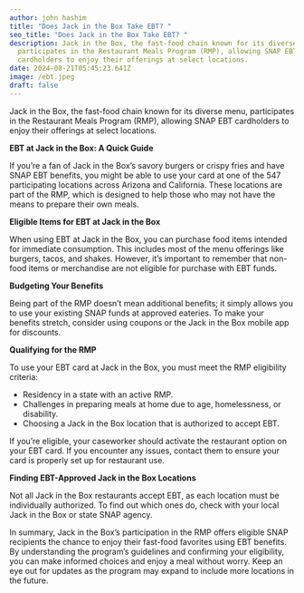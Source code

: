```yaml
---
author: john hashim
title: "Does Jack in the Box Take EBT? "
seo_title: "Does Jack in the Box Take EBT? "
description: Jack in the Box, the fast-food chain known for its diverse menu,
  participates in the Restaurant Meals Program (RMP), allowing SNAP EBT
  cardholders to enjoy their offerings at select locations.
date: 2024-08-21T05:45:23.641Z
image: /ebt.jpeg
draft: false
---
```

Jack in the Box, the fast-food chain known for its diverse menu, participates in the Restaurant Meals Program (RMP), allowing SNAP EBT cardholders to enjoy their offerings at select locations.

**EBT at Jack in the Box: A Quick Guide**

If you’re a fan of Jack in the Box’s savory burgers or crispy fries and have SNAP EBT benefits, you might be able to use your card at one of the 547 participating locations across Arizona and California. These locations are part of the RMP, which is designed to help those who may not have the means to prepare their own meals.

**Eligible Items for EBT at Jack in the Box**

When using EBT at Jack in the Box, you can purchase food items intended for immediate consumption. This includes most of the menu offerings like burgers, tacos, and shakes. However, it’s important to remember that non-food items or merchandise are not eligible for purchase with EBT funds.

**Budgeting Your Benefits**

Being part of the RMP doesn’t mean additional benefits; it simply allows you to use your existing SNAP funds at approved eateries. To make your benefits stretch, consider using coupons or the Jack in the Box mobile app for discounts.

**Qualifying for the RMP**

To use your EBT card at Jack in the Box, you must meet the RMP eligibility criteria:

* Residency in a state with an active RMP.
* Challenges in preparing meals at home due to age, homelessness, or disability.
* Choosing a Jack in the Box location that is authorized to accept EBT.

If you’re eligible, your caseworker should activate the restaurant option on your EBT card. If you encounter any issues, contact them to ensure your card is properly set up for restaurant use.

**Finding EBT-Approved Jack in the Box Locations**

Not all Jack in the Box restaurants accept EBT, as each location must be individually authorized. To find out which ones do, check with your local Jack in the Box or state SNAP agency.

In summary, Jack in the Box’s participation in the RMP offers eligible SNAP recipients the chance to enjoy their fast-food favorites using EBT benefits. By understanding the program’s guidelines and confirming your eligibility, you can make informed choices and enjoy a meal without worry. Keep an eye out for updates as the program may expand to include more locations in the future.